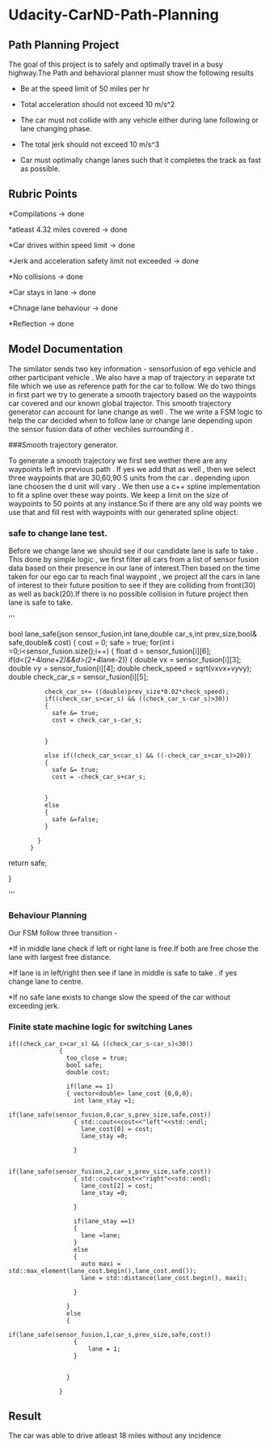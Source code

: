 # Udacity-CarND-Path-Planning

## Path Planning Project
The goal of this project is to safely and optimally travel in a busy highway.The Path and behavioral planner must show the following results

* Be at the speed limit of 50 miles per hr

* Total acceleration should not exceed 10 m/s^2

* The car must not collide with any vehicle either during lane following or lane changing phase.

* The total jerk should not exceed 10 m/s^3

* Car must optimally change lanes such that it completes the track as fast as possible.


## Rubric Points
*Compilations -> done

*atleast 4.32 miles covered -> done

*Car drives within speed limit -> done

*Jerk and acceleration safety limit not exceeded -> done

*No collisions -> done

*Car stays in lane -> done

*Chnage lane behaviour -> done

*Reflection -> done



## Model Documentation

The similator sends two key information - sensorfusion of ego vehicle and other participant vehicle . We also have a map of trajectory in separate txt file which we use as reference path for the car to follow. We do two things in first part we try to generate a smooth trajectory based on the waypoints car covered and our known global trajector. This smooth trajectory generator can account for lane change as well . The we write a FSM logic to help the car decided when to follow lane or change lane depending upon the sensor fusion data of other vechiles surrounding it .

###Smooth trajectory generator.

To generate a smooth trajectory we first see wether there are any waypoints left in previous path . If yes we add that as well , then we select three waypoints that are 30,60,90 S units from the car . depending upon lane choosen the d unit will vary . We then use a c++ spline implementation to fit a spline over these way points. We keep a limit on the size of waypoints to 50 points at any instance.So if there are any old way points we use that and fill rest with waypoints with our generated spline object.


### safe to change lane test.
Before we change lane we should see if our candidate lane is safe to take . This done by simple logic , we first filter all cars from a list of sensor fusion data based on their presence in our lane of interest.Then based on the time taken for our ego car to reach final waypoint , we project all the cars in lane of interest to their future position to see if they are colliding from front(30) as well as back(20).If there is no possible collision in future project then lane is safe to take.


'''


bool lane_safe(json sensor_fusion,int lane,double car_s,int prev_size,bool& safe,double& cost)
{ cost = 0;
  safe = true;
  for(int i =0;i<sensor_fusion.size();i++)
          {
            float d = sensor_fusion[i][6];
            if(d<(2+4*lane+2)&&d>(2+4*lane-2))
            {
              double vx = sensor_fusion[i][3];
              double vy = sensor_fusion[i][4];
              double check_speed = sqrt(vx*vx+vy*vy);
              double check_car_s = sensor_fusion[i][5];
              
              check_car_s+= ((double)prev_size*0.02*check_speed);
              if((check_car_s>car_s) && ((check_car_s-car_s)>30))
              {
                safe &= true;
                cost = check_car_s-car_s;
                
                
              }
            
              else if((check_car_s<car_s) && ((-check_car_s+car_s)>20))
              {
                safe &= true;
                cost = -check_car_s+car_s;
                
                
              }
              else
              {
                safe &=false;
              }

            }
          }
  return safe;
  
}


'''




### Behaviour Planning 


Our FSM follow three transition - 

*If in middle lane check if left or right lane is free.If both are free chose the lane with largest free distance.

*If lane is in left/right then see if lane in middle is safe to take . if yes change lane to centre.

*If no safe lane exists to change slow the speed of the car without exceeding jerk.



### Finite state machine logic for switching Lanes
```
if((check_car_s>car_s) && ((check_car_s-car_s)<30))
              {
                too_close = true;
                bool safe;
                double cost;
                
                if(lane == 1) 
                { vector<double> lane_cost {0,0,0};
                  int lane_stay =1;
                  if(lane_safe(sensor_fusion,0,car_s,prev_size,safe,cost))
                  { std::cout<<cost<<"left"<<std::endl;
                    lane_cost[0] = cost;
                    lane_stay =0;
                    
                  }
                  
                  if(lane_safe(sensor_fusion,2,car_s,prev_size,safe,cost))
                  { std::cout<<cost<<"right"<<std::endl;
                    lane_cost[2] = cost;
                    lane_stay =0;
                    
                  }

                  if(lane_stay ==1)
                  {
                    lane =lane;
                  }
                  else
                  { 
                    auto maxi = std::max_element(lane_cost.begin(),lane_cost.end());
                    lane = std::distance(lane_cost.begin(), maxi);

                  }
                  
                }
                else 
                {
                  if(lane_safe(sensor_fusion,1,car_s,prev_size,safe,cost))
                  { 
                      lane = 1;
                  }
                  

                }
                
              } 
```


## Result
The car was able to drive atleast 18 miles without any incidence
